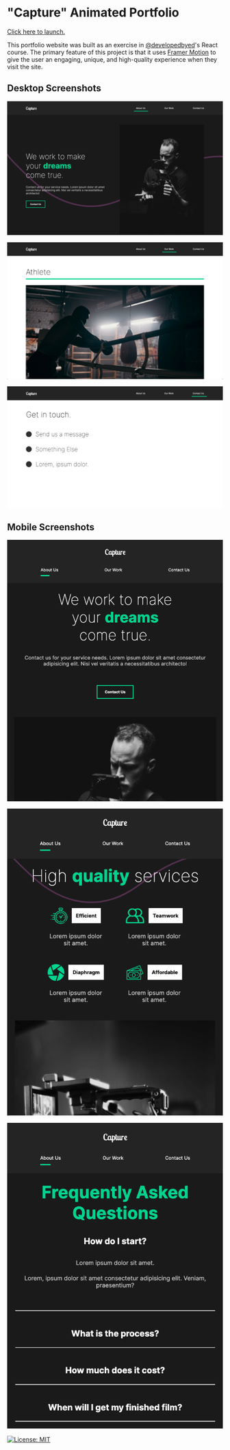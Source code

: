 # "Capture" Animated Portfolio

[Click here to launch.](https://spacial-fray-capture.netlify.app/)

This portfolio website was built as an exercise in [@developedbyed](https://github.com/developedbyed)'s React course. The primary feature of this project is that it uses [Framer Motion](https://www.framer.com/motion/) to give the user an engaging, unique, and high-quality experience when they visit the site.

## Desktop Screenshots

![Screenshot 1](./README_images/desktopabout.png)

![Screenshot 2](./README_images/desktopwork.png)

![Screenshot 3](./README_images/desktopcontact.png)

## Mobile Screenshots

![Screenshot 4](./README_images/mobileabout.png)

![Screenshot 5](./README_images/mobileservices.png)

![Screenshot 6](./README_images/mobilefaq.png)

[![License: MIT](https://img.shields.io/badge/License-MIT-yellow.svg)](https://opensource.org/licenses/MIT)
